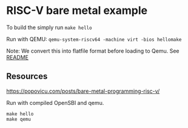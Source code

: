 # RISC-V bare metal example

To build the simply run `make hello`

Run with QEMU: `qemu-system-riscv64 -machine virt -bios hellomake`

Note: We convert this into flatfile format before loading to Qemu. See [README](../README.md)

## Resources
https://popovicu.com/posts/bare-metal-programming-risc-v/

Run with compiled OpenSBI and qemu.
```shell
make hello
make qemu
```